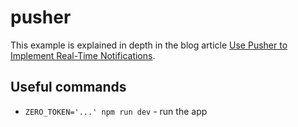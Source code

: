 # pusher

This example is explained in depth in the blog article [Use Pusher to Implement Real-Time Notifications](https://www.tryzero.com/blog/use-pusher-to-implement-real-time-notifications).

## Useful commands

- `ZERO_TOKEN='...' npm run dev` - run the app

